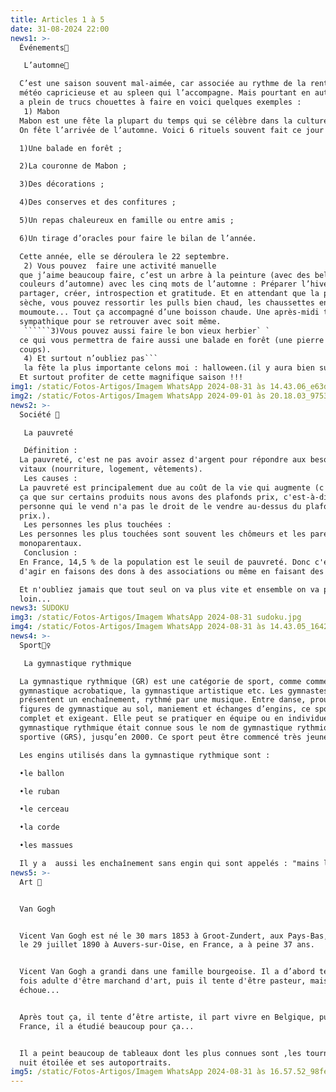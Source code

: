 ```yaml
---
title: Articles 1 à 5
date: 31-08-2024 22:00
news1: >-
  Événements🥳 

   L’automne🍂 

  C’est une saison souvent mal-aimée, car associée au rythme de la rentrée, à la
  météo capricieuse et au spleen qui l’accompagne. Mais pourtant en automne il y
  a plein de trucs chouettes à faire en voici quelques exemples :
   1) Mabon 
  Mabon est une fête la plupart du temps qui se célèbre dans la culture païenne.
  On fête l’arrivée de l’automne. Voici 6 rituels souvent fait ce jour :

  1)Une balade en forêt ;

  2)La couronne de Mabon ;

  3)Des décorations ;

  4)Des conserves et des confitures ;

  5)Un repas chaleureux en famille ou entre amis ;

  6)Un tirage d’oracles pour faire le bilan de l’année. 

  Cette année, elle se déroulera le 22 septembre. 
   2) Vous pouvez  faire une activité manuelle 
  que j’aime beaucoup faire, c’est un arbre à la peinture (avec des belles
  couleurs d’automne) avec les cinq mots de l’automne : Préparer l’hiver,
  partager, créer, introspection et gratitude. Et en attendant que la peinture
  sèche, vous pouvez ressortir les pulls bien chaud, les chaussettes en
  moumoute... Tout ça accompagné d’une boisson chaude. Une après-midi très
  sympathique pour se retrouver avec soit même.
   ``````3)Vous pouvez aussi faire le bon vieux herbier` ` 
  ce qui vous permettra de faire aussi une balade en forêt (une pierre de
  coups).
   4) Et surtout n’oubliez pas```
   la fête la plus importante celons moi : halloween.(il y aura bien sur un article le mois prochain 😉).
  Et surtout profiter de cette magnifique saison !!!
img1: /static/Fotos-Artigos/Imagem WhatsApp 2024-08-31 às 14.43.06_e63df674.jpg
img2: /static/Fotos-Artigos/Imagem WhatsApp 2024-09-01 às 20.18.03_97531b12.jpg
news2: >-
  Société 👥 

   La pauvreté 

   Définition : 
  La pauvreté, c'est ne pas avoir assez d'argent pour répondre aux besoins
  vitaux (nourriture, logement, vêtements).
   Les causes : 
  La pauvreté est principalement due au coût de la vie qui augmente (c'est pour
  ça que sur certains produits nous avons des plafonds prix, c'est-à-dire que la
  personne qui le vend n'a pas le droit de le vendre au-dessus du plafond
  prix.).
   Les personnes les plus touchées : 
  Les personnes les plus touchées sont souvent les chômeurs et les parents
  monoparentaux.
   Conclusion :
  En France, 14,5 % de la population est le seuil de pauvreté. Donc c'est à nous
  d'agir en faisons des dons à des associations ou même en faisant des maraudes.

  Et n'oubliez jamais que tout seul on va plus vite et ensemble on va plus
  loin...
news3: SUDOKU
img3: /static/Fotos-Artigos/Imagem WhatsApp 2024-08-31 sudoku.jpg
img4: /static/Fotos-Artigos/Imagem WhatsApp 2024-08-31 às 14.43.05_1642e191.jpg
news4: >-
  Sport🤸‍♀ 

   La gymnastique rythmique 

  La gymnastique rythmique (GR) est une catégorie de sport, comme comme la
  gymnastique acrobatique, la gymnastique artistique etc. Les gymnastes
  présentent un enchaînement, rythmé par une musique. Entre danse, prouesse de
  figures de gymnastique au sol, maniement et échanges d’engins, ce sport est
  complet et exigeant. Elle peut se pratiquer en équipe ou en individuel. La
  gymnastique rythmique était connue sous le nom de gymnastique rythmique et
  sportive (GRS), jusqu’en 2000. Ce sport peut être commencé très jeune. 

  Les engins utilisés dans la gymnastique rythmique sont :

  •le ballon

  •le ruban

  •le cerceau

  •la corde

  •les massues

  Il y a  aussi les enchaînement sans engin qui sont appelés : "mains libres".
news5: >-
  Art 🎨


  Van Gogh


  Vicent Van Gogh est né le 30 mars 1853 à Groot-Zundert, aux Pays-Bas, et mort
  le 29 juillet 1890 à Auvers-sur-Oise, en France, a à peine 37 ans.


  Vicent Van Gogh a grandi dans une famille bourgeoise. Il a d’abord tenté une
  fois adulte d'être marchand d'art, puis il tente d'être pasteur, mais il
  échoue...


  Après tout ça, il tente d’être artiste, il part vivre en Belgique, puis en
  France, il a étudié beaucoup pour ça...


  Il a peint beaucoup de tableaux dont les plus connues sont ,les tournesols, la
  nuit étoilée et ses autoportraits.
img5: /static/Fotos-Artigos/Imagem WhatsApp 2024-08-31 às 16.57.52_98fe63aa.jpg
---
```

